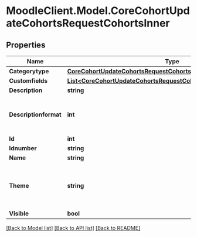 # MoodleClient.Model.CoreCohortUpdateCohortsRequestCohortsInner

## Properties

Name | Type | Description | Notes
------------ | ------------- | ------------- | -------------
**Categorytype** | [**CoreCohortUpdateCohortsRequestCohortsInnerCategorytype**](CoreCohortUpdateCohortsRequestCohortsInnerCategorytype.md) |  | [optional] 
**Customfields** | [**List&lt;CoreCohortUpdateCohortsRequestCohortsInnerCustomfieldsInner&gt;**](CoreCohortUpdateCohortsRequestCohortsInnerCustomfieldsInner.md) |  | [optional] 
**Description** | **string** | cohort description | [optional] 
**Descriptionformat** | **int** | description format (1 &#x3D; HTML, 0 &#x3D; MOODLE, 2 &#x3D; PLAIN, or 4 &#x3D; MARKDOWN) | [optional] [default to 1]
**Id** | **int** | ID of the cohort | [optional] 
**Idnumber** | **string** | cohort idnumber | [optional] 
**Name** | **string** | cohort name | [optional] 
**Theme** | **string** | the cohort theme. The allowcohortthemes setting must be enabled on Moodle | [optional] 
**Visible** | **bool** | cohort visible | [optional] 

[[Back to Model list]](../README.md#documentation-for-models) [[Back to API list]](../README.md#documentation-for-api-endpoints) [[Back to README]](../README.md)

